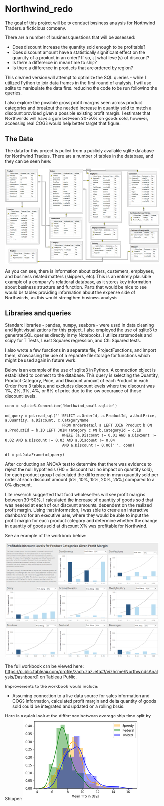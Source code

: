 # Northwind_redo

The goal of this project will be to conduct business analysis for Northwind Traders, a ficticious company.

There are a number of business questions that will be assessed:
- Does discount increase the quantity sold enough to be profitable?
- Does discount amount have a statistically significant effect on the quantity of a product in an order? If so, at what level(s) of discount?
- Is there a difference in mean time to ship?
- Is there a difference in products that are ordered by region?

This cleaned version will attempt to optimize the SQL queries - while I utilized Python to join data frames in the first round of analysis, I will use sqlite to manipulate the data first, reducing the code to be run following the queries.

I also explore the possible gross profit margins seen across product categories and breakout the needed increase in quantity sold to match a discount provided given a possible existing profit margin. I estimate that Northwinds will have a gpm between 30-50% on goods sold, however, accessing real COGS would help better target that figure.

## The Data
The data for this project is pulled from a publicly available sqlite database for Northwind Traders. There are a number of tables in the database, and they can be seen here:

![alt text](https://github.com/zachzazueta/Northwinds_redo/blob/master/Northwind.png)

As you can see, there is information about orders, customers, employees, and business related matters (shippers, etc). This is an entirely plausible example of a company's relational database, as it stores key information about business structure and function. Parts that would be nice to see would be tables providing information about the expense side of Northwinds, as this would strengthen business analysis.

## Libraries and queries

Standard libraries - pandas, numpy, seaborn - were used in data cleaning and light visualizations for this project. I also employed the use of sqlite3 to generate SQL queries directly in my Notebooks. I utilize statsmodels and scipy for T Tests, Least Squares regression, and Chi Squared tests.

I also wrote a few functions in a separate file, ProjectFunctions, and import them, showcasing the use of a separate file storage for functions which might be used again in future work.

Below is an example of the use of sqlite3 in Python. A connection object is established to connect to the database. This query is selecting the Quantity, Product Category, Price, and Discount amount of each Product in each Order from 3 tables, and excludes discount levels where the discount was 1%, 2%, 3%, 4%, or 6% of price due to the low occurance of those discount levels.

```
conn = sqlite3.Connection('Northwind_small.sqlite')

od_query = pd.read_sql('''SELECT a.OrderId, a.ProductId, a.UnitPrice, a.Quantity, a.Discount, c.CategoryName 
                          FROM OrderDetail a LEFT JOIN Product b ON a.ProductId = b.ID LEFT JOIN Category c ON b.CategoryId = c.ID
                          WHERE (a.Discount != 0.01 AND a.Discount != 0.02 AND a.Discount != 0.03 AND a.Discount != 0.04 
                          AND a.Discount != 0.06)''', conn)

df = pd.DataFrame(od_query)
```

After conducting an ANOVA test to determine that there was evidence to reject the null hypothesis (H0 = discount has no impact on quantity sold), for each product group I calculated the difference in mean quantity sold per order at each discount amount [5%, 10%, 15%, 20%, 25%] compared to a 0% discount.

Lite research suggested that food wholesellers will see profit margins between 30-50%. I calculated the increase of quantity of goods sold that was needed at each of our discount amounts, dependent on the realized profit margin. Using that information, I was able to create an interactive dashboard for an executive user, where they would be able to input the profit margin for each product category and determine whether the change in quantity of goods sold at discount X% was profitable for Northwind.

See an example of the workbook below:

![alt text](https://github.com/zachzazueta/Northwinds_redo/blob/master/tableau.PNG)

The full workbook can be viewed here: https://public.tableau.com/profile/zach.zazueta#!/vizhome/NorthwindsAnalysis/Dashboard1 on Tableau Public.

Improvements to the workbook would include:
- Assuming connection to a live data source for sales information and COGS information, calculated profit margin and delta quantity of goods sold could be integrated and updated on a rolling basis.


Here is a quick look at the difference between average ship time split by Shipper:
![alt_text](https://github.com/zachzazueta/Northwinds_redo/blob/master/meantts.png)
